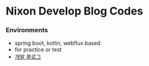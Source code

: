 # Nixon Develop Blog Codes

### Environments
- spring boot, kotlin, webflux based
- for practice or test
- [개발 블로그](https://silleruss.tistory.com/)
